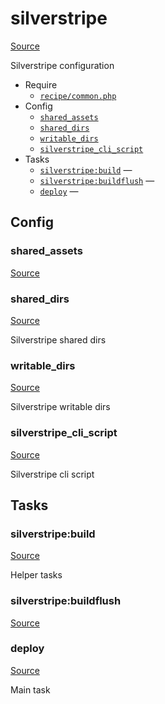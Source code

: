 <!-- DO NOT EDIT THIS FILE! -->
<!-- Instead edit recipe/silverstripe.php -->
<!-- Then run bin/docgen -->

# silverstripe

[Source](/recipe/silverstripe.php)


Silverstripe configuration


* Require
  * [`recipe/common.php`](/recipe/common.php)
* Config
  * [`shared_assets`](#shared_assets)
  * [`shared_dirs`](#shared_dirs)
  * [`writable_dirs`](#writable_dirs)
  * [`silverstripe_cli_script`](#silverstripe_cli_script)
* Tasks
  * [`silverstripe:build`](#silverstripe:build) — 
  * [`silverstripe:buildflush`](#silverstripe:buildflush) — 
  * [`deploy`](#deploy) — 

## Config
### shared_assets
[Source](/recipe/silverstripe.php#L10)



### shared_dirs
[Source](/recipe/silverstripe.php#L19)

Silverstripe shared dirs

### writable_dirs
[Source](/recipe/silverstripe.php#L24)

Silverstripe writable dirs

### silverstripe_cli_script
[Source](/recipe/silverstripe.php#L29)

Silverstripe cli script


## Tasks
### silverstripe:build
[Source](/recipe/silverstripe.php#L44)

Helper tasks

### silverstripe:buildflush
[Source](/recipe/silverstripe.php#L48)



### deploy
[Source](/recipe/silverstripe.php#L55)

Main task

